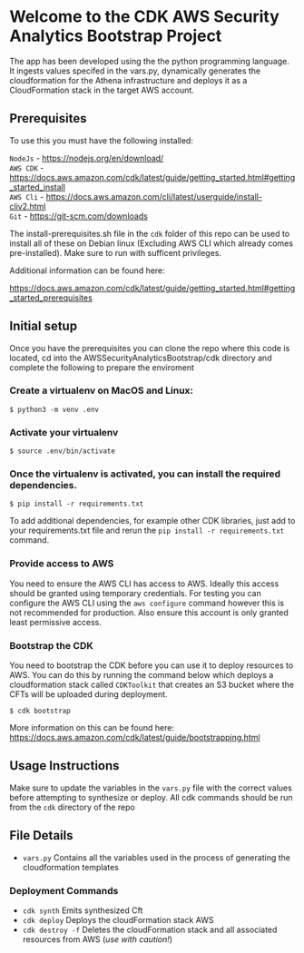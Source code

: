 
# Welcome to the CDK AWS Security Analytics Bootstrap Project

The app has been developed using the the python programming language. It ingests values specifed in the vars.py, dynamically generates the cloudformation for the Athena infrastructure and deploys it as a CloudFormation stack in the target AWS account.

## Prerequisites

To use this you must have the following installed:

`NodeJs` - https://nodejs.org/en/download/  
`AWS CDK` - https://docs.aws.amazon.com/cdk/latest/guide/getting_started.html#getting_started_install  
`AWS Cli` - https://docs.aws.amazon.com/cli/latest/userguide/install-cliv2.html  
`Git` - https://git-scm.com/downloads  

The install-prerequisites.sh file in the `cdk` folder of this repo can be used to install all of these on Debian linux (Excluding AWS CLI which already comes pre-installed). Make sure to run with sufficent privileges.

Additional information can be found here:

https://docs.aws.amazon.com/cdk/latest/guide/getting_started.html#getting_started_prerequisites

## Initial setup
Once you have the prerequisites you can clone the repo where this code is located, cd into the AWSSecurityAnalyticsBootstrap/cdk directory and complete the following to prepare the enviroment

### Create a virtualenv on MacOS and Linux:
```
$ python3 -m venv .env
```

### Activate your virtualenv
```
$ source .env/bin/activate
```

### Once the virtualenv is activated, you can install the required dependencies.
```
$ pip install -r requirements.txt
```

To add additional dependencies, for example other CDK libraries, just add to
your requirements.txt file and rerun the `pip install -r requirements.txt` command.

### Provide access to AWS

You need to ensure the AWS CLI has access to AWS. Ideally this access should be granted using temporary credentials. For testing you can configure the AWS CLI using the `aws configure` command however this is not recommended for production. Also ensure this account is only granted least permissive access.  

### Bootstrap the CDK

You need to bootstrap the CDK before you can use it to deploy resources to AWS. You can do this by running the command below which deploys a cloudformation stack called `CDKToolkit` that creates an S3 bucket where the CFTs will be uploaded during deployment.

```
$ cdk bootstrap
```

More information on this can be found here: https://docs.aws.amazon.com/cdk/latest/guide/bootstrapping.html  

## Usage Instructions

Make sure to update the variables in the `vars.py` file with the correct values before attempting to synthesize or deploy. All cdk commands should be run from the `cdk` directory of the repo 

## File Details

 * `vars.py`    Contains all the variables used in the process of generating the cloudformation templates

### Deployment Commands

 * `cdk synth`      Emits synthesized Cft
 * `cdk deploy`     Deploys the cloudFormation stack AWS
 * `cdk destroy -f` Deletes the cloudFormation stack and all associated resources from AWS (*use with caution!*)